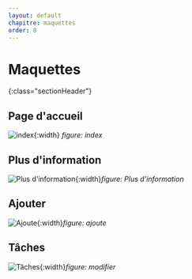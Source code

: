 ```yaml
---
layout: default
chapitre: maquettes
order: 8
---
```


# Maquettes
{:class="sectionHeader"}

<!-- new slide -->

## Page d'accueil

![index](./maquettes/images/tache.png){:width}
_figure: index_

<!-- new slide -->

## Plus d'information

![Plus d'information](./maquettes/images/ditels.png){:width}_figure: Plus d'information_

<!-- new slide -->

## Ajouter

![Ajoute](./maquettes/images/add.png){:width}_figure: ajoute_

<!-- new slide -->

## Tâches
![Tâches](./maquettes/images/tache.png){:width}_figure: modifier_

<!-- new slide -->